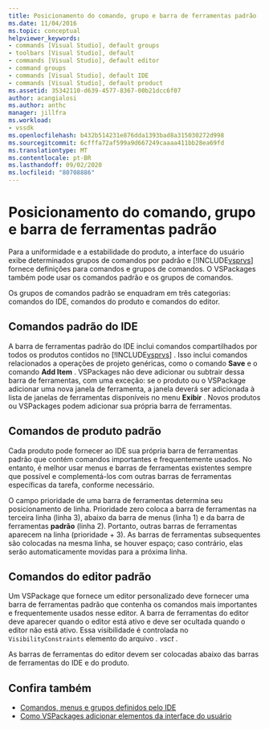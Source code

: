 ```yaml
---
title: Posicionamento do comando, grupo e barra de ferramentas padrão | Microsoft Docs
ms.date: 11/04/2016
ms.topic: conceptual
helpviewer_keywords:
- commands [Visual Studio], default groups
- toolbars [Visual Studio], default
- commands [Visual Studio], default editor
- command groups
- commands [Visual Studio], default IDE
- commands [Visual Studio], default product
ms.assetid: 35342110-d639-4577-8367-00b21dcc6f07
author: acangialosi
ms.author: anthc
manager: jillfra
ms.workload:
- vssdk
ms.openlocfilehash: b432b514231e876dda1393bad8a315030272d998
ms.sourcegitcommit: 6cfffa72af599a9d667249caaaa411bb28ea69fd
ms.translationtype: MT
ms.contentlocale: pt-BR
ms.lasthandoff: 09/02/2020
ms.locfileid: "80708886"
---
```

# <a name="default-command-group-and-toolbar-placement"></a>Posicionamento do comando, grupo e barra de ferramentas padrão
Para a uniformidade e a estabilidade do produto, a interface do usuário exibe determinados grupos de comandos por padrão e [!INCLUDE[vsprvs](../../code-quality/includes/vsprvs_md.md)] fornece definições para comandos e grupos de comandos. O VSPackages também pode usar os comandos padrão e os grupos de comandos.

 Os grupos de comandos padrão se enquadram em três categorias: comandos do IDE, comandos do produto e comandos do editor.

## <a name="default-ide-commands"></a>Comandos padrão do IDE
 A barra de ferramentas padrão do IDE inclui comandos compartilhados por todos os produtos contidos no [!INCLUDE[vsprvs](../../code-quality/includes/vsprvs_md.md)] . Isso inclui comandos relacionados a operações de projeto genéricas, como o comando **Save** e o comando **Add Item** . VSPackages não deve adicionar ou subtrair dessa barra de ferramentas, com uma exceção: se o produto ou o VSPackage adicionar uma nova janela de ferramenta, a janela deverá ser adicionada à lista de janelas de ferramentas disponíveis no menu **Exibir** . Novos produtos ou VSPackages podem adicionar sua própria barra de ferramentas.

## <a name="default-product-commands"></a>Comandos de produto padrão
 Cada produto pode fornecer ao IDE sua própria barra de ferramentas padrão que contém comandos importantes e frequentemente usados. No entanto, é melhor usar menus e barras de ferramentas existentes sempre que possível e complementá-los com outras barras de ferramentas específicas da tarefa, conforme necessário.

 O campo prioridade de uma barra de ferramentas determina seu posicionamento de linha. Prioridade zero coloca a barra de ferramentas na terceira linha (linha 3), abaixo da barra de menus (linha 1) e da barra de ferramentas **padrão** (linha 2). Portanto, outras barras de ferramentas aparecem na linha (prioridade + 3). As barras de ferramentas subsequentes são colocadas na mesma linha, se houver espaço; caso contrário, elas serão automaticamente movidas para a próxima linha.

## <a name="default-editor-commands"></a>Comandos do editor padrão
 Um VSPackage que fornece um editor personalizado deve fornecer uma barra de ferramentas padrão que contenha os comandos mais importantes e frequentemente usados nesse editor. A barra de ferramentas do editor deve aparecer quando o editor está ativo e deve ser ocultada quando o editor não está ativo. Essa visibilidade é controlada no `VisibilityConstraints` elemento do arquivo *. vsct* .

 As barras de ferramentas do editor devem ser colocadas abaixo das barras de ferramentas do IDE e do produto.

## <a name="see-also"></a>Confira também
- [Comandos, menus e grupos definidos pelo IDE](../../extensibility/internals/ide-defined-commands-menus-and-groups.md)
- [Como VSPackages adicionar elementos da interface do usuário](../../extensibility/internals/how-vspackages-add-user-interface-elements.md)
